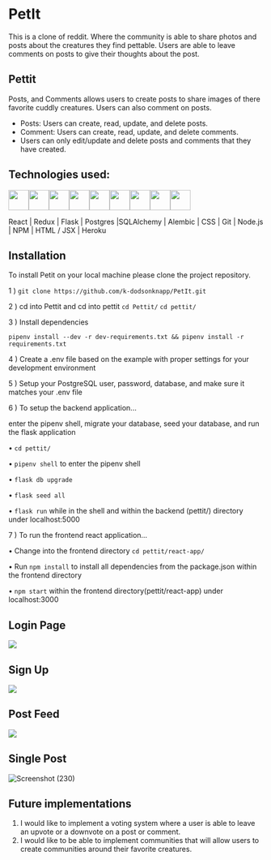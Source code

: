 # PetIt
This is a clone of reddit. Where the community is able to share photos and posts about the creatures they find pettable. 
Users are able to leave comments on posts to give their thoughts about the post. 

## Pettit 

Posts, and Comments allows users to create posts to share images of there favorite cuddly creatures. Users can also comment on posts.

* Posts: Users can create, read, update, and delete posts.
* Comment: Users can create, read, update, and delete comments.
* Users can only edit/update and delete posts and comments that they have created.

## Technologies used:
<img 
src="https://cdn.jsdelivr.net/gh/devicons/devicon/icons/react/react-original.svg" height=40/><img 
src="https://cdn.jsdelivr.net/gh/devicons/devicon/icons/redux/redux-original.svg" height=40/><img 
src="https://cdn.jsdelivr.net/gh/devicons/devicon/icons/flask/flask-original.svg" height=40/><img src="https://cdn.jsdelivr.net/gh/devicons/devicon/icons/postgresql/postgresql-original.svg"  height=40/><img src="https://cdn.jsdelivr.net/gh/devicons/devicon/icons/sqlalchemy/sqlalchemy-original.svg"  height=40/><img  
src="https://cdn.jsdelivr.net/gh/devicons/devicon/icons/css3/css3-original.svg"  height=40/><img  
src="https://cdn.jsdelivr.net/gh/devicons/devicon/icons/html5/html5-original.svg"  height=40/><img  
src="https://cdn.jsdelivr.net/gh/devicons/devicon/icons/git/git-original.svg"  height=40/><img  
src="https://cdn.jsdelivr.net/gh/devicons/devicon/icons/vscode/vscode-original.svg"  height=40/>

 React | Redux | Flask | Postgres |SQLAlchemy | Alembic | CSS | Git | Node.js | NPM | HTML / JSX | Heroku

## Installation
To install Petit on your local machine please clone the project repository.

1 ) `git clone https://github.com/k-dodsonknapp/PetIt.git`

2 ) cd into Pettit and cd into pettit `cd Pettit/` `cd pettit/`

3 ) Install dependencies

 `pipenv install --dev -r dev-requirements.txt && pipenv install -r requirements.txt`
 
4 ) Create a .env file based on the example with proper settings for your development environment

5 ) Setup your PostgreSQL user, password, database, and make sure it matches your .env file

6 ) To setup the backend application...

enter the pipenv shell, migrate your database, seed your database, and run the flask application

• `cd pettit/`

• `pipenv shell` to enter the pipenv shell

• `flask db upgrade`

• `flask seed all`

• `flask run` while in the shell and within the backend (pettit/) directory under localhost:5000

7 ) To run the frontend react application...

• Change into the frontend directory `cd pettit/react-app/`

• Run `npm install` to install all dependencies from the package.json within the frontend directory

• `npm start` within the frontend directory(pettit/react-app) under localhost:3000


## Login Page

![](https://github.com/k-dodsonknapp/PetIt/blob/main/Screenshot%20(175).png)

## Sign Up

![](https://github.com/k-dodsonknapp/PetIt/blob/main/Screenshot%20(176).png)

## Post Feed

![](https://github.com/k-dodsonknapp/PetIt/blob/main/Screenshot%20(177).png)

## Single Post

![Screenshot (230)](https://user-images.githubusercontent.com/85452797/166218643-1c1be73d-85d8-4603-a3a4-b7fe4e2c5d50.png)

## Future implementations

1) I would like to implement a voting system where a user is able to leave an upvote or a downvote on a post or comment. 
2) I would like to be able to implement communities that will allow users to create communities around their favorite creatures. 
